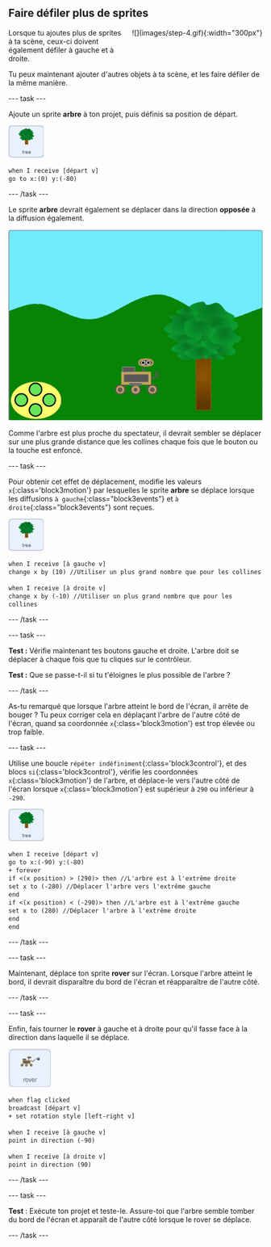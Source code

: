 ## Faire défiler plus de sprites

<div style="display: flex; flex-wrap: wrap">
<div style="flex-basis: 200px; flex-grow: 1; margin-right: 15px;">
Lorsque tu ajoutes plus de sprites à ta scène, ceux-ci doivent également défiler à gauche et à droite.
</div>
<div>
![](images/step-4.gif){:width="300px"}
</div>
</div>

Tu peux maintenant ajouter d'autres objets à ta scène, et les faire défiler de la même manière.

--- task ---

Ajoute un sprite **arbre** à ton projet, puis définis sa position de départ.

![Le sprite arbre.](images/tree-sprite.png)
```blocks3
when I receive [départ v]
go to x:(0) y:(-80)
```

--- /task ---

Le sprite **arbre** devrait également se déplacer dans la direction **opposée** à la diffusion également.

![Animation d'un arbre se déplaçant à droite et à gauche, montrant le changement de coordonnées x.](images/scrolling-tree.gif)

Comme l'arbre est plus proche du spectateur, il devrait sembler se déplacer sur une plus grande distance que les collines chaque fois que le bouton ou la touche est enfoncé.

--- task ---

Pour obtenir cet effet de déplacement, modifie les valeurs `x`{:class='block3motion'} par lesquelles le sprite **arbre** se déplace lorsque les diffusions `à gauche`{:class="block3events"} et `à droite`{:class="block3events"} sont reçues.

![Le sprite arbre.](images/tree-sprite.png)

```blocks3
when I receive [à gauche v]
change x by (10) //Utiliser un plus grand nombre que pour les collines

when I receive [à droite v]
change x by (-10) //Utiliser un plus grand nombre que pour les collines
```

--- /task ---

--- task ---

**Test :** Vérifie maintenant tes boutons gauche et droite. L'arbre doit se déplacer à chaque fois que tu cliques sur le contrôleur.

**Test :** Que se passe-t-il si tu t'éloignes le plus possible de l'arbre ?

--- /task ---

As-tu remarqué que lorsque l'arbre atteint le bord de l'écran, il arrête de bouger ? Tu peux corriger cela en déplaçant l'arbre de l'autre côté de l'écran, quand sa coordonnée `x`{:class='block3motion'} est trop élevée ou trop faible.

--- task ---

Utilise une boucle `répéter indéfiniment`{:class='block3control'}, et des blocs `si`{:class='block3control'}, vérifie les coordonnées `x`{:class='block3motion'} de l'arbre, et déplace-le vers l'autre côté de l'écran lorsque `x`{:class='block3motion'} est supérieur à `290` ou inférieur à `-290`.

![Le sprite arbre.](images/tree-sprite.png)

```blocks3
when I receive [départ v]
go to x:(-90) y:(-80)
+ forever
if <(x position) > (290)> then //L'arbre est à l'extrême droite
set x to (-280) //Déplacer l'arbre vers l'extrême gauche
end
if <(x position) < (-290)> then //L'arbre est à l'extrême gauche
set x to (280) //Déplacer l'arbre à l'extrême droite
end
end
```

--- /task ---

--- task ---

Maintenant, déplace ton sprite **rover** sur l'écran. Lorsque l'arbre atteint le bord, il devrait disparaître du bord de l'écran et réapparaître de l'autre côté.

--- /task ---

--- task ---

Enfin, fais tourner le **rover** à gauche et à droite pour qu'il fasse face à la direction dans laquelle il se déplace.

![Le sprite rover.](images/rover-sprite.png)

```blocks3
when flag clicked
broadcast [départ v]
+ set rotation style [left-right v]

when I receive [à gauche v]
point in direction (-90)

when I receive [à droite v]
point in direction (90)
```

--- /task ---

--- task ---

**Test** : Exécute ton projet et teste-le. Assure-toi que l'arbre semble tomber du bord de l'écran et apparaît de l'autre côté lorsque le rover se déplace.

--- /task ---
